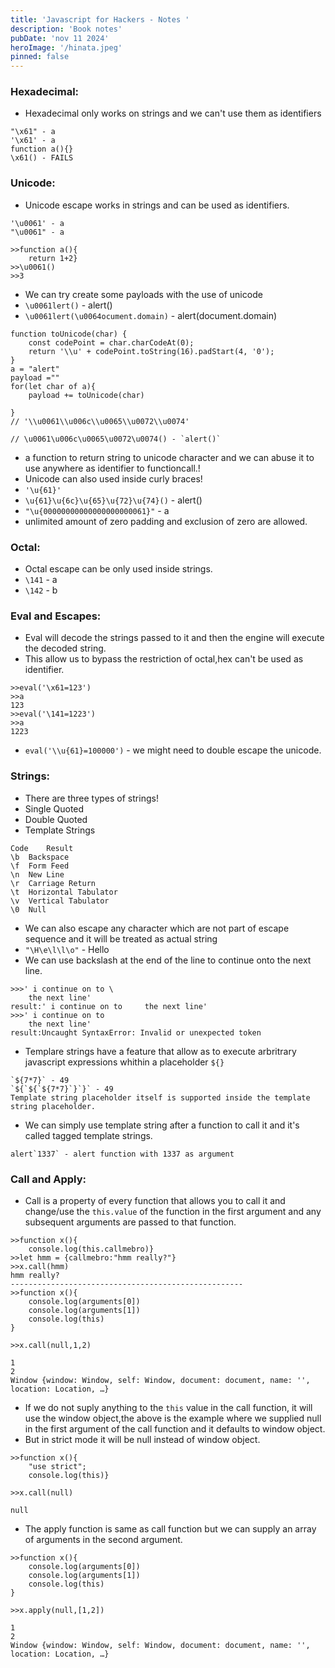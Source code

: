 ```yaml
---
title: 'Javascript for Hackers - Notes '
description: 'Book notes'
pubDate: 'nov 11 2024'
heroImage: '/hinata.jpeg'
pinned: false
---
```


### Hexadecimal:
- Hexadecimal only works on strings and we can't use them as identifiers
```
"\x61" - a
'\x61' - a
function a(){}
\x61() - FAILS
```
### Unicode:
- Unicode escape works in strings and can be used as identifiers.
```
'\u0061' - a
"\u0061" - a
```
```
>>function a(){
    return 1+2}
>>\u0061()
>>3
```
- We can try create some payloads with the use of unicode
- `\u0061lert()` - alert()
- `\u0061lert(\u0064ocument.domain)` - alert(document.domain)

```
function toUnicode(char) {
    const codePoint = char.charCodeAt(0);
    return '\\u' + codePoint.toString(16).padStart(4, '0');
}
a = "alert"
payload =""
for(let char of a){
    payload += toUnicode(char)
    
}
// '\\u0061\\u006c\\u0065\\u0072\\u0074'

// \u0061\u006c\u0065\u0072\u0074() - `alert()`
```
 - a function to return string to unicode character and we can abuse it to use anywhere as identifier to functioncall.!
 - Unicode can also used inside curly braces!
 - `'\u{61}'`
- `\u{61}\u{6c}\u{65}\u{72}\u{74}()` - alert()
- `"\u{00000000000000000000061}"` - a
- unlimited amount of zero padding and exclusion of zero are allowed.

### Octal:
- Octal escape can be only used inside strings.
- `\141` - a
- `\142` - b 

### Eval and Escapes:
- Eval will decode the strings passed to it and then the engine will execute the decoded string.
- This allow us to bypass the restriction of octal,hex can't be used as identifier.
```
>>eval('\x61=123')
>>a
123
>>eval('\141=1223')
>>a
1223
```
- `eval('\\u{61}=100000')` - we might need to double escape the unicode.

### Strings:
- There are three types of strings!
- Single Quoted
- Double Quoted
- Template Strings
```
Code	Result
\b	Backspace
\f	Form Feed
\n	New Line
\r	Carriage Return
\t  Horizontal Tabulator
\v	Vertical Tabulator
\0  Null
```
- We can also escape any character which are not part of escape sequence and it will be treated as actual string
- `"\H\e\l\l\o"` - Hello
- We can use backslash at the end of the line to continue onto the next line.
```
>>>' i continue on to \
    the next line'
result:' i continue on to     the next line'
>>>' i continue on to 
    the next line'
result:Uncaught SyntaxError: Invalid or unexpected token
```
- Templare strings have a feature that allow as to execute arbritrary javascript expressions whithin a placeholder `${}`
```
`${7*7}` - 49
`${`${`${7*7}`}`}` - 49
Template string placeholder itself is supported inside the template string placeholder.
```
- We can simply use template string after a function to call it and it's called tagged template strings.
```
alert`1337` - alert function with 1337 as argument
```
### Call and Apply:
- Call is a property of every function that allows you to call it and change/use the `this.value` of the function in the first argument and any subsequent arguments are passed to that function.

```
>>function x(){
    console.log(this.callmebro)}
>>let hmm = {callmebro:"hmm really?"}
>>x.call(hmm)
hmm really?
----------------------------------------------------
>>function x(){
    console.log(arguments[0])
    console.log(arguments[1])
    console.log(this)
}

>>x.call(null,1,2)

1
2
Window {window: Window, self: Window, document: document, name: '', location: Location, …}
```
- If we do not suply anything to the `this` value in the call function, it will use the window object,the above is the example where we supplied null in the first argument of the call function and it defaults to window object.
- But in strict mode it will be null instead of window object.

```
>>function x(){
    "use strict";
    console.log(this)}
    
>>x.call(null)

null
```
- The apply function is same as call function but we can supply an array of arguments in the second argument.

```
>>function x(){
    console.log(arguments[0])
    console.log(arguments[1])
    console.log(this)
}

>>x.apply(null,[1,2])

1
2
Window {window: Window, self: Window, document: document, name: '', location: Location, …}
```
